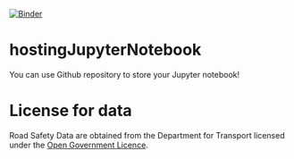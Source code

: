 [![Binder](https://mybinder.org/badge_logo.svg)](https://mybinder.org/v2/gh/yld-weng/hostingJupyterNotebook/master)

# hostingJupyterNotebook
You can use Github repository to store your Jupyter notebook!


# License for data
Road Safety Data are obtained from the Department for Transport licensed under the [Open Government Licence](http://www.nationalarchives.gov.uk/doc/open-government-licence/version/3/).
